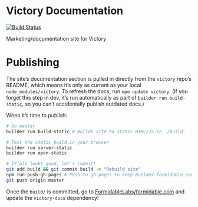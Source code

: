 Victory Documentation
======================

[![Build Status](https://travis-ci.org/FormidableLabs/victory-docs.svg?branch=master)](https://travis-ci.org/FormidableLabs/victory-docs)

Marketing/documentation site for Victory

# Publishing
The site’s documentation section is pulled in directly from the `victory` repo’s README, which means it’s only as current as your local `node_modules/victory`. To refresh the docs, run `npm update victory`. (If you forget this step in dev, it’s run automatically as part of `builder run build-static`, so you can’t accidentally publish outdated docs.)

When it’s time to publish:
```sh
# On master
builder run build-static # Builds site to static HTML/JS in `/build`

# Test the static build in your browser
builder run server-static
builder run open-static

# If all looks good, let's commit!
git add build && git commit build -m "Rebuild site"
npm run push-gh-pages # Push to gh-pages to keep builder.formidable.com in sync
git push origin master
```

Once the `build/` is committed, go to [FormidableLabs/formidable.com](https://github.com/FormidableLabs/formidable.com) and update the `victory-docs` dependency!

